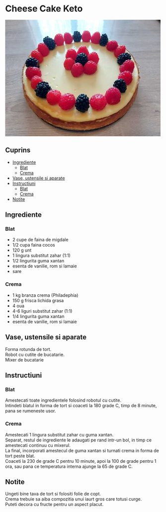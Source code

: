 <!-- omit in toc -->
# Cheese Cake Keto

![Cheese Cake](./CheeseCake.jpeg)

<!-- omit in toc -->
## Cuprins

- [Ingrediente](#ingrediente)
  - [Blat](#blat)
  - [Crema](#crema)
- [Vase, ustensile si aparate](#vase-ustensile-si-aparate)
- [Instructiuni](#instructiuni)
  - [Blat](#blat-1)
  - [Crema](#crema-1)
- [Notite](#notite)

## Ingrediente

### Blat

- 2 cupe de faina de migdale
- 1/2 cupa faina cocos
- 120 g unt
- 1 lingura substitut zahar (1:1)
- 1/2 lingurita guma xantan
- esenta de vanilie, rom si lamaie
- sare

### Crema

- 1 kg branza crema (Philadephia)
- 150 g frisca lichida grasa
- 4 oua
- 4-6 liguri substitut zahar (1:1)
- 1/4 lingurita guma xantan
- esenta de vanilie, rom si lamaie 

## Vase, ustensile si aparate

Forma rotunda de tort.  
Robot cu cutite de bucatarie.  
Mixer de bucatarie

## Instructiuni

### Blat

Amestecati toate ingredientele folosind robotul cu cutite.  
Intindeti blatul in forma de tort si coaceti la 180 grade C, timp de 8 minute, pana se rumeneste usor.

### Crema

Amestecati 1 lingura substitut zahar cu guma xantan.  
Separat, restul de ingrediente le adaugati pe rand intr-un bol, in timp ce amestecati continuu cu mixerul.  
La final, incorporati amestecul de guma xantan si turnati crema in forma de tort peste blat.  
Coaceti la 230 de grade C pentru 10 minute, apoi la 100 de grade pentru 1 ora, sau pana ce temperatura interna ajunge la 65 de grade C.

## Notite

Ungeti bine tava de tort si folositi folie de copt.  
Crema trebuie sa aiba compozitia unui iaurt gros care totusi curge.  
Puteti decora cu fructe pentru un aspect placut.
